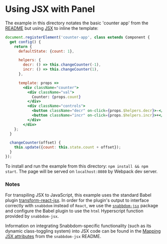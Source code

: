 # Using JSX with Panel

The example in this directory notates the basic 'counter app' from the [README](https://github.com/mixpanel/panel/blob/master/README.md) but using [JSX](https://facebook.github.io/jsx/) to inline the template:
```jsx
document.registerElement('counter-app', class extends Component {
  get config() {
    return {
      defaultState: {count: 1},

      helpers: {
        decr: () => this.changeCounter(-1),
        incr: () => this.changeCounter(1),
      },

      template: props =>
        <div className="counter">
          <div className="val">
            Counter: {props.count}
          </div>
          <div className="controls">
            <button className="decr" on-click={props.$helpers.decr}>-</button>
            <button className="incr" on-click={props.$helpers.incr}>+</button>
          </div>
        </div>
    };
  }

  changeCounter(offset) {
    this.update({count: this.state.count + offset});
  }
});
```

To install and run the example from this directory: `npm install && npm start`. The page will be served on `localhost:8080` by Webpack dev server.

### Notes

For transpiling JSX to JavaScript, this example uses the standard Babel plugin [transform-react-jsx](https://babeljs.io/docs/plugins/transform-react-jsx/). In order for the plugin's output to interface correctly with `snabbdom` instead of `React`, we use the [`snabbdom-jsx`](https://github.com/yelouafi/snabbdom-jsx) package and configure the Babel plugin to use the `html` Hyperscript function provided by `snabbdom-jsx`.

Information on integrating Snabbdom-specific functionality (such as its dynamic class-toggling system) into JSX code can be found in the [Mapping JSX attributes](https://github.com/yelouafi/snabbdom-jsx#mapping-jsx-attributes) from the `snabbdom-jsx` README.
